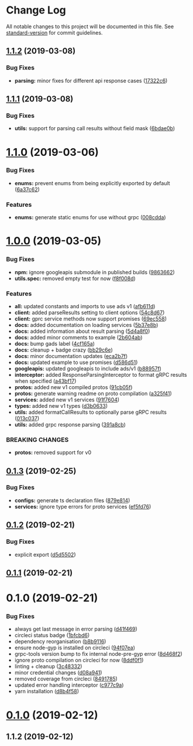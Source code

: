 # Change Log

All notable changes to this project will be documented in this file. See [standard-version](https://github.com/conventional-changelog/standard-version) for commit guidelines.

<a name="1.1.2"></a>
## [1.1.2](https://github.com/opteo/google-ads-node/compare/v1.1.1...v1.1.2) (2019-03-08)


### Bug Fixes

* **parsing:** minor fixes for different api response cases ([17322c6](https://github.com/opteo/google-ads-node/commit/17322c6))



<a name="1.1.1"></a>
## [1.1.1](https://github.com/opteo/google-ads-node/compare/v1.1.0...v1.1.1) (2019-03-08)


### Bug Fixes

* **utils:** support for parsing call results without field mask ([6bdae0b](https://github.com/opteo/google-ads-node/commit/6bdae0b))



<a name="1.1.0"></a>
# [1.1.0](https://github.com/opteo/google-ads-node/compare/v1.0.0...v1.1.0) (2019-03-06)


### Bug Fixes

* **enums:** prevent enums from being explicitly exported by default ([6a37c62](https://github.com/opteo/google-ads-node/commit/6a37c62))


### Features

* **enums:** generate static enums for use without grpc ([008cdda](https://github.com/opteo/google-ads-node/commit/008cdda))



<a name="1.0.0"></a>
# [1.0.0](https://github.com/opteo/google-ads-node/compare/v0.1.3...v1.0.0) (2019-03-05)


### Bug Fixes

* **npm:** ignore googleapis submodule in published builds ([9863662](https://github.com/opteo/google-ads-node/commit/9863662))
* **utils.spec:** removed empty test for now ([f8f008d](https://github.com/opteo/google-ads-node/commit/f8f008d))


### Features

* **all:** updated constants and imports to use ads v1 ([afb611d](https://github.com/opteo/google-ads-node/commit/afb611d))
* **client:** added parseResults setting to client options ([54c8d67](https://github.com/opteo/google-ads-node/commit/54c8d67))
* **client:** gprc service methods now support promises ([69ec558](https://github.com/opteo/google-ads-node/commit/69ec558))
* **docs:** added documentation on loading services ([5b37e8b](https://github.com/opteo/google-ads-node/commit/5b37e8b))
* **docs:** added information about result parsing ([5d4a8f0](https://github.com/opteo/google-ads-node/commit/5d4a8f0))
* **docs:** added minor comments to example ([2b604ab](https://github.com/opteo/google-ads-node/commit/2b604ab))
* **docs:** bump gads label ([4cf165a](https://github.com/opteo/google-ads-node/commit/4cf165a))
* **docs:** cleanup + badge crazy ([bb29c6e](https://github.com/opteo/google-ads-node/commit/bb29c6e))
* **docs:** minor documentation updates ([eca2b7f](https://github.com/opteo/google-ads-node/commit/eca2b7f))
* **docs:** updated example to use promises ([d586d51](https://github.com/opteo/google-ads-node/commit/d586d51))
* **googleapis:** updated googleapis to include ads/v1 ([b88957f](https://github.com/opteo/google-ads-node/commit/b88957f))
* **interceptor:** added ResponseParsingInterceptor to format gRPC results when specified ([a43bf17](https://github.com/opteo/google-ads-node/commit/a43bf17))
* **protos:** added new v1 compiled protos ([91cb05f](https://github.com/opteo/google-ads-node/commit/91cb05f))
* **protos:** generate warning readme on proto compilation ([a325f41](https://github.com/opteo/google-ads-node/commit/a325f41))
* **services:** added new v1 services ([91f7604](https://github.com/opteo/google-ads-node/commit/91f7604))
* **types:** added new v1 types ([d3b0633](https://github.com/opteo/google-ads-node/commit/d3b0633))
* **utils:** added formatCallResults to optionally parse gRPC results ([013c037](https://github.com/opteo/google-ads-node/commit/013c037))
* **utils:** added grpc response parsing ([391a8cb](https://github.com/opteo/google-ads-node/commit/391a8cb))


### BREAKING CHANGES

* **protos:** removed support for v0



<a name="0.1.3"></a>
## [0.1.3](https://github.com/opteo/google-ads-node/compare/v0.1.2...v0.1.3) (2019-02-25)


### Bug Fixes

* **configs:** generate ts declaration files ([879e814](https://github.com/opteo/google-ads-node/commit/879e814))
* **services:** ignore type errors for proto services ([ef5fd76](https://github.com/opteo/google-ads-node/commit/ef5fd76))



<a name="0.1.2"></a>
## [0.1.2](https://github.com/opteo/google-ads-node/compare/v0.1.1...v0.1.2) (2019-02-21)


### Bug Fixes

* explicit export ([d5d5502](https://github.com/opteo/google-ads-node/commit/d5d5502))



<a name="0.1.1"></a>
## [0.1.1](https://github.com/opteo/google-ads-node/compare/v0.1.0...v0.1.1) (2019-02-21)



<a name="0.1.0"></a>
# 0.1.0 (2019-02-21)


### Bug Fixes

* always get last message in error parsing ([d41f469](https://github.com/opteo/google-ads-node/commit/d41f469))
* circleci status badge ([1bfcbd6](https://github.com/opteo/google-ads-node/commit/1bfcbd6))
* dependency reorganisation ([b8b9116](https://github.com/opteo/google-ads-node/commit/b8b9116))
* ensure node-gyp is installed on circleci ([94f07ea](https://github.com/opteo/google-ads-node/commit/94f07ea))
* grpc-tools version bump to fix internal node-pre-gyp error ([8d468f2](https://github.com/opteo/google-ads-node/commit/8d468f2))
* ignore proto compilation on circleci for now ([8ddf0f1](https://github.com/opteo/google-ads-node/commit/8ddf0f1))
* linting + cleanup ([3c48332](https://github.com/opteo/google-ads-node/commit/3c48332))
* minor credential changes ([d08a941](https://github.com/opteo/google-ads-node/commit/d08a941))
* removed coverage from circleci ([8491785](https://github.com/opteo/google-ads-node/commit/8491785))
* updated error handling interceptor ([c977c9a](https://github.com/opteo/google-ads-node/commit/c977c9a))
* yarn installation ([d8b4f58](https://github.com/opteo/google-ads-node/commit/d8b4f58))



<a name="0.1.0"></a>
# [0.1.0](https://github.com/opteo/google-ads-node/compare/v1.1.2...v0.1.0) (2019-02-12)



<a name="1.1.2"></a>
## 1.1.2 (2019-02-12)
